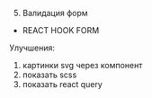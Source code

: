 5. Валидация форм
- REACT HOOK FORM

Улучшения:
1. картинки svg через компонент
2. показать scss
3. показать react query